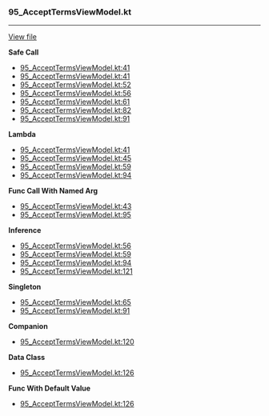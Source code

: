 ### 95_AcceptTermsViewModel.kt
---
[View file](../../recall_analyzed/95_AcceptTermsViewModel.kt)

**Safe Call**

 - [95_AcceptTermsViewModel.kt:41](../../recall_analyzed/95_AcceptTermsViewModel.kt#L41)
 - [95_AcceptTermsViewModel.kt:41](../../recall_analyzed/95_AcceptTermsViewModel.kt#L41)
 - [95_AcceptTermsViewModel.kt:52](../../recall_analyzed/95_AcceptTermsViewModel.kt#L52)
 - [95_AcceptTermsViewModel.kt:56](../../recall_analyzed/95_AcceptTermsViewModel.kt#L56)
 - [95_AcceptTermsViewModel.kt:61](../../recall_analyzed/95_AcceptTermsViewModel.kt#L61)
 - [95_AcceptTermsViewModel.kt:82](../../recall_analyzed/95_AcceptTermsViewModel.kt#L82)
 - [95_AcceptTermsViewModel.kt:91](../../recall_analyzed/95_AcceptTermsViewModel.kt#L91)

**Lambda**

 - [95_AcceptTermsViewModel.kt:41](../../recall_analyzed/95_AcceptTermsViewModel.kt#L41)
 - [95_AcceptTermsViewModel.kt:45](../../recall_analyzed/95_AcceptTermsViewModel.kt#L45)
 - [95_AcceptTermsViewModel.kt:59](../../recall_analyzed/95_AcceptTermsViewModel.kt#L59)
 - [95_AcceptTermsViewModel.kt:94](../../recall_analyzed/95_AcceptTermsViewModel.kt#L94)

**Func Call With Named Arg**

 - [95_AcceptTermsViewModel.kt:43](../../recall_analyzed/95_AcceptTermsViewModel.kt#L43)
 - [95_AcceptTermsViewModel.kt:95](../../recall_analyzed/95_AcceptTermsViewModel.kt#L95)

**Inference**

 - [95_AcceptTermsViewModel.kt:56](../../recall_analyzed/95_AcceptTermsViewModel.kt#L56)
 - [95_AcceptTermsViewModel.kt:59](../../recall_analyzed/95_AcceptTermsViewModel.kt#L59)
 - [95_AcceptTermsViewModel.kt:94](../../recall_analyzed/95_AcceptTermsViewModel.kt#L94)
 - [95_AcceptTermsViewModel.kt:121](../../recall_analyzed/95_AcceptTermsViewModel.kt#L121)

**Singleton**

 - [95_AcceptTermsViewModel.kt:65](../../recall_analyzed/95_AcceptTermsViewModel.kt#L65)
 - [95_AcceptTermsViewModel.kt:91](../../recall_analyzed/95_AcceptTermsViewModel.kt#L91)

**Companion**

 - [95_AcceptTermsViewModel.kt:120](../../recall_analyzed/95_AcceptTermsViewModel.kt#L120)

**Data Class**

 - [95_AcceptTermsViewModel.kt:126](../../recall_analyzed/95_AcceptTermsViewModel.kt#L126)

**Func With Default Value**

 - [95_AcceptTermsViewModel.kt:126](../../recall_analyzed/95_AcceptTermsViewModel.kt#L126)
